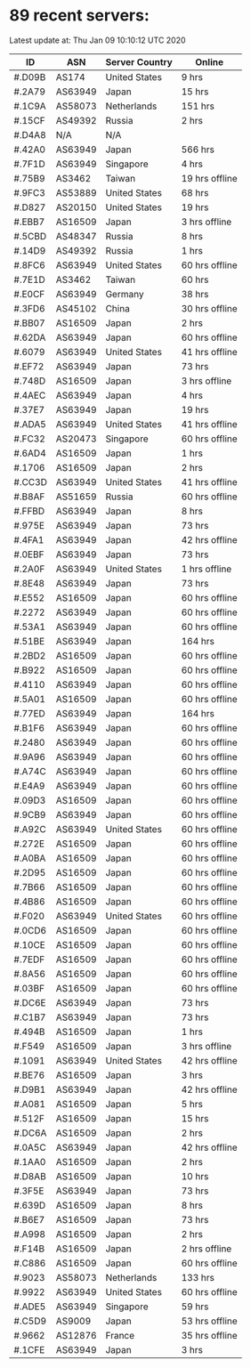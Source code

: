 # 89 recent servers:

Latest update at: Thu Jan 09 10:10:12 UTC 2020

| ID | ASN | Server Country | Online |
| -- | --- | -------------- | ------ |
| #.D09B | AS174 | United States | 9 hrs |
| #.2A79 | AS63949 | Japan | 15 hrs |
| #.1C9A | AS58073 | Netherlands | 151 hrs |
| #.15CF | AS49392 | Russia | 2 hrs |
| #.D4A8 | N/A | N/A | |
| #.42A0 | AS63949 | Japan | 566 hrs |
| #.7F1D | AS63949 | Singapore | 4 hrs |
| #.75B9 | AS3462 | Taiwan | 19 hrs offline |
| #.9FC3 | AS53889 | United States | 68 hrs |
| #.D827 | AS20150 | United States | 19 hrs |
| #.EBB7 | AS16509 | Japan | 3 hrs offline |
| #.5CBD | AS48347 | Russia | 8 hrs |
| #.14D9 | AS49392 | Russia | 1 hrs |
| #.8FC6 | AS63949 | United States | 60 hrs offline |
| #.7E1D | AS3462 | Taiwan | 60 hrs |
| #.E0CF | AS63949 | Germany | 38 hrs |
| #.3FD6 | AS45102 | China | 30 hrs offline |
| #.BB07 | AS16509 | Japan | 2 hrs |
| #.62DA | AS63949 | Japan | 60 hrs offline |
| #.6079 | AS63949 | United States | 41 hrs offline |
| #.EF72 | AS63949 | Japan | 73 hrs |
| #.748D | AS16509 | Japan | 3 hrs offline |
| #.4AEC | AS63949 | Japan | 4 hrs |
| #.37E7 | AS63949 | Japan | 19 hrs |
| #.ADA5 | AS63949 | United States | 41 hrs offline |
| #.FC32 | AS20473 | Singapore | 60 hrs offline |
| #.6AD4 | AS16509 | Japan | 1 hrs |
| #.1706 | AS16509 | Japan | 2 hrs |
| #.CC3D | AS63949 | United States | 41 hrs offline |
| #.B8AF | AS51659 | Russia | 60 hrs offline |
| #.FFBD | AS63949 | Japan | 8 hrs |
| #.975E | AS63949 | Japan | 73 hrs |
| #.4FA1 | AS63949 | Japan | 42 hrs offline |
| #.0EBF | AS63949 | Japan | 73 hrs |
| #.2A0F | AS63949 | United States | 1 hrs offline |
| #.8E48 | AS63949 | Japan | 73 hrs |
| #.E552 | AS16509 | Japan | 60 hrs offline |
| #.2272 | AS63949 | Japan | 60 hrs offline |
| #.53A1 | AS63949 | Japan | 60 hrs offline |
| #.51BE | AS63949 | Japan | 164 hrs |
| #.2BD2 | AS16509 | Japan | 60 hrs offline |
| #.B922 | AS16509 | Japan | 60 hrs offline |
| #.4110 | AS63949 | Japan | 60 hrs offline |
| #.5A01 | AS16509 | Japan | 60 hrs offline |
| #.77ED | AS63949 | Japan | 164 hrs |
| #.B1F6 | AS63949 | Japan | 60 hrs offline |
| #.2480 | AS63949 | Japan | 60 hrs offline |
| #.9A96 | AS63949 | Japan | 60 hrs offline |
| #.A74C | AS63949 | Japan | 60 hrs offline |
| #.E4A9 | AS63949 | Japan | 60 hrs offline |
| #.09D3 | AS16509 | Japan | 60 hrs offline |
| #.9CB9 | AS63949 | Japan | 60 hrs offline |
| #.A92C | AS63949 | United States | 60 hrs offline |
| #.272E | AS16509 | Japan | 60 hrs offline |
| #.A0BA | AS16509 | Japan | 60 hrs offline |
| #.2D95 | AS16509 | Japan | 60 hrs offline |
| #.7B66 | AS16509 | Japan | 60 hrs offline |
| #.4B86 | AS16509 | Japan | 60 hrs offline |
| #.F020 | AS63949 | United States | 60 hrs offline |
| #.0CD6 | AS16509 | Japan | 60 hrs offline |
| #.10CE | AS16509 | Japan | 60 hrs offline |
| #.7EDF | AS16509 | Japan | 60 hrs offline |
| #.8A56 | AS16509 | Japan | 60 hrs offline |
| #.03BF | AS16509 | Japan | 60 hrs offline |
| #.DC6E | AS63949 | Japan | 73 hrs |
| #.C1B7 | AS63949 | Japan | 73 hrs |
| #.494B | AS16509 | Japan | 1 hrs |
| #.F549 | AS16509 | Japan | 3 hrs offline |
| #.1091 | AS63949 | United States | 42 hrs offline |
| #.BE76 | AS16509 | Japan | 3 hrs |
| #.D9B1 | AS63949 | Japan | 42 hrs offline |
| #.A081 | AS16509 | Japan | 5 hrs |
| #.512F | AS16509 | Japan | 15 hrs |
| #.DC6A | AS16509 | Japan | 2 hrs |
| #.0A5C | AS63949 | Japan | 42 hrs offline |
| #.1AA0 | AS16509 | Japan | 2 hrs |
| #.D8AB | AS16509 | Japan | 10 hrs |
| #.3F5E | AS63949 | Japan | 73 hrs |
| #.639D | AS16509 | Japan | 8 hrs |
| #.B6E7 | AS16509 | Japan | 73 hrs |
| #.A998 | AS16509 | Japan | 2 hrs |
| #.F14B | AS16509 | Japan | 2 hrs offline |
| #.C886 | AS16509 | Japan | 60 hrs offline |
| #.9023 | AS58073 | Netherlands | 133 hrs |
| #.9922 | AS63949 | United States | 60 hrs offline |
| #.ADE5 | AS63949 | Singapore | 59 hrs |
| #.C5D9 | AS9009 | Japan | 53 hrs offline |
| #.9662 | AS12876 | France | 35 hrs offline |
| #.1CFE | AS63949 | Japan | 3 hrs |

